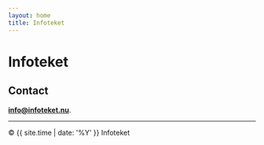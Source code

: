 ```yaml
---
layout: home
title: Infoteket
---
```


# Infoteket


## Contact

**[info@infoteket.nu](mailto:info@infoteket.nu)**.

---

© {{ site.time | date: '%Y' }} Infoteket
